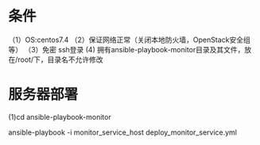 # 条件
（1）OS:centos7.4
（2）保证网络正常（关闭本地防火墙，OpenStack安全组等）
（3）免密 ssh登录
 (4) 拥有ansible-playbook-monitor目录及其文件，放在/root/下，目录名不允许修改

# 服务器部署
(1)cd ansible-playbook-monitor

ansible-playbook -i monitor_service_host deploy_monitor_service.yml




# 